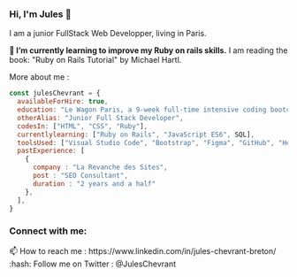 ### Hi, I'm Jules 👋

<p>I am a junior FullStack Web Developper, living in Paris.</p>

**:gem: I’m currently learning to improve my Ruby on rails skills.**
I am reading the book: "Ruby on Rails Tutorial" by Michael Hartl.

More about me :

```javascript
const julesChevrant = {
  availableForHire: true,
  education: "Le Wagon Paris, a 9-week full-time intensive coding bootcamp",
  otherAlias: "Junior Full Stack Developer",
  codesIn: ["HTML", "CSS", "Ruby"],
  currentlylearning: ["Ruby on Rails", "JavaScript ES6", SQL],
  toolsUsed: ["Visual Studio Code", "Bootstrap", "Figma", "GitHub", "Heroku", "Wordpress"],
  pastExperience: [
    {
      company : "La Revanche des Sites",
      post : "SEO Consultant",
      duration : "2 years and a half"
    },
  ],
}
```

<h3>Connect with me:</h3>
📫 How to reach me : https://www.linkedin.com/in/jules-chevrant-breton/
:hash: Follow me on Twitter : @JulesChevrant
